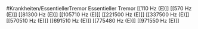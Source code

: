 #Krankheiten/EssentiellerTremor
Essentieller Tremor
[[110 Hz (E)]]
[[570 Hz (E)]]
[[81300 Hz (E)]]
[[105710 Hz (E)]]
[[221500 Hz (E)]]
[[337500 Hz (E)]]
[[570510 Hz (E)]]
[[691510 Hz (E)]]
[[775480 Hz (E)]]
[[971550 Hz (E)]]